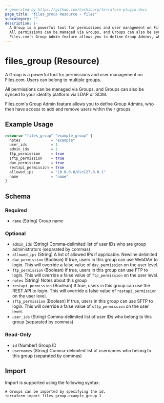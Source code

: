 ```yaml
---
# generated by https://github.com/hashicorp/terraform-plugin-docs
page_title: "files_group Resource - files"
subcategory: ""
description: |-
  A Group is a powerful tool for permissions and user management on Files.com. Users can belong to multiple groups.
  All permissions can be managed via Groups, and Groups can also be synced to your identity platform via LDAP or SCIM.
  Files.com's Group Admin feature allows you to define Group Admins, who then have access to add and remove users within their groups.
---
```


# files_group (Resource)

A Group is a powerful tool for permissions and user management on Files.com. Users can belong to multiple groups.



All permissions can be managed via Groups, and Groups can also be synced to your identity platform via LDAP or SCIM.



Files.com's Group Admin feature allows you to define Group Admins, who then have access to add and remove users within their groups.

## Example Usage

```terraform
resource "files_group" "example_group" {
  notes              = "example"
  user_ids           = 1
  admin_ids          = 1
  ftp_permission     = true
  sftp_permission    = true
  dav_permission     = true
  restapi_permission = true
  allowed_ips        = "10.0.0.0/8\n127.0.0.1"
  name               = "name"
}
```

<!-- schema generated by tfplugindocs -->
## Schema

### Required

- `name` (String) Group name

### Optional

- `admin_ids` (String) Comma-delimited list of user IDs who are group administrators (separated by commas)
- `allowed_ips` (String) A list of allowed IPs if applicable.  Newline delimited
- `dav_permission` (Boolean) If true, users in this group can use WebDAV to login.  This will override a false value of `dav_permission` on the user level.
- `ftp_permission` (Boolean) If true, users in this group can use FTP to login.  This will override a false value of `ftp_permission` on the user level.
- `notes` (String) Notes about this group
- `restapi_permission` (Boolean) If true, users in this group can use the REST API to login.  This will override a false value of `restapi_permission` on the user level.
- `sftp_permission` (Boolean) If true, users in this group can use SFTP to login.  This will override a false value of `sftp_permission` on the user level.
- `user_ids` (String) Comma-delimited list of user IDs who belong to this group (separated by commas)

### Read-Only

- `id` (Number) Group ID
- `usernames` (String) Comma-delimited list of usernames who belong to this group (separated by commas)

## Import

Import is supported using the following syntax:

```shell
# Groups can be imported by specifying the id.
terraform import files_group.example_group 1
```
